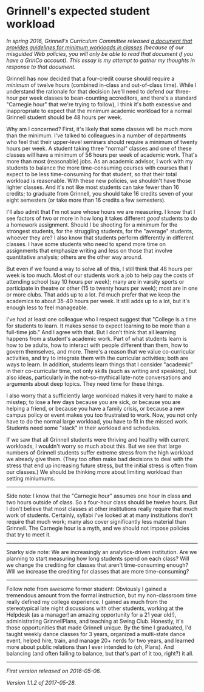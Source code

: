 Grinnell's expected student workload
====================================

*In spring 2016, Grinnell's Curriculum Committee released [a document
that provides guidelines for minimum workloads in
classes](https://grinco.sharepoint.com/sites/Registrar/Shared%20Documents/semester%20credit%20definition%20RESOLUTION.pdf)
(because of our misguided Web policies, you will only be able to read
that document if you have a GrinCo account).  This essay
is my attempt to gather my thoughts in response to that document.*

Grinnell has now decided that a four-credit course should require a 
*minimum* of twelve hours (combined in-class and out-of-class time).
While I understand the rationale for that decision (we'll need to defend
our three-hour per week classes to bean-counting accreditors, and there's
a standard "Carnegie hour" that we're trying to follow), I think it's
both excessive and inappropriate to expect that the minimum academic
workload for a normal Grinnell student should be 48 hours per week.

Why am I concerned?  First, it's likely that some classes will be much
more than the minimum.  I've talked to colleagues in a number of departments
who feel that their upper-level seminars should require a minimum of twenty
hours per week.  A student taking three "normal" classes and one of these
classes will have a minimum of 56 hours per week of academic work.  That's
more than most (reasonable) jobs.  As an academic advisor, I work with my
students to balance the more time-consuming courses with courses that I
expect to be less time-consuming for that student, so that their total
workload is reasonable.  With these new policies, we shouldn't have those
lighter classes.  And it's not like most students can take fewer than
16 credits; to graduate from Grinnell, you should take 16 credits seven
of your eight semesters (or take more than 16 credits a few semesters).

I'll also admit that I'm not sure whose hours we are measuring.  I know
that I see factors of two or more in how long it takes different *good*
students to do a homework assignment.  Should I be shooting for a minimum
for the strongest students, for the struggling students, for the "average"
students, whoever they are?  I also know that students perform differently
in different classes.  I have some students who need to spend more time
on assignments that emphasize writing and less on those that involve
quantitative analysis; others are the other way around.

But even if we found a way to solve all of this, I still think that 48 hours
per week is too much.  Most of our students work a job to help pay the costs
of attending school (say 10 hours per week); many are in varsity sports or
participate in theatre or other (15 to twenty hours per week); most are
in one or more clubs.  That adds up to a lot.  I'd much prefer that we keep
the academics to about 35-40 hours per week.  It still adds up to a lot,
but it's enough less to feel manageable.

I've had at least one colleague who I respect suggest that "College is
a time for students to learn.  It makes sense to expect learning to be
more than a full-time job."  And I agree with that.  But I don't think
that all learning happens from a student's academic work.  Part of
what students learn is how to be adults, how to interact with people
different than them, how to govern themselves, and more.  There's a
reason that we value co-curricular activities, and try to integrate them
with the curricular activities; both are ways to learn.  In addition,
students learn things that I consider "academic" in their co-curricular
time, not only skills (such as writing and speaking), but also ideas,
particularly in the not-so-mythical late-note conversations and arguments
about deep topics.  They need time for these things.

I also worry that a sufficiently large workload makes it very hard to
make a misstep; to lose a few days because you are sick, or because you
are helping a friend, or because you have a family crisis, or because a
new campus policy or event makes you too frustrated to work.  Now, you
not only have to do the normal large workload, you have to fit in the
missed work.  Students need some "slack" in their workload and schedules.

If we saw that all Grinnell students were thriving and healthy with current
workloads, I wouldn't worry so much about this.  But we see that large 
numbers of Grinnell students suffer extreme stress from the high workload
we already give them.  (They too often make bad decisions to deal with the
stress that end up increasing future stress, but the initial stress is
often from our classes.)  We should be thinking more about limiting
workload than setting miniumums.

---

Side note: I know that the "Carnegie hour" assumes one hour in class and
two hours outside of class.  So a four-hour class should be twelve hours.
But I don't believe that most classes at other institutions really
require that much work of students.  Certainly, syllabi I've looked
at at many institutions don't require that much work; many also cover
significantly less material than Grinnell.  The Carnegie hour is a myth,
and we should not impose policies that try to meet it.

---

Snarky side note: We are increasingly an analytics-driven institution.
Are we planning to start measuring how long students spend on each class?
Will we change the crediting for classes that aren't time-consuming
enough?  Will we increase the crediting for classes that are more
time-consuming?

---

Follow note from awesome former student: Obviously I gained a
tremendous amount from the formal instruction, but my non-classroom
time really defined my college experience. I gained as much from the
stereotypical late night discussions with other students, working at
the Helpdesk (as a manager! an amazing opportunity for a 21 year old!),
administrating GrinnellPlans, and teaching at Swing Club. Honestly, it's
those opportunities that made Grinnell unique. By the time I graduated,
I'd taught weekly dance classes for 3 years, organized a multi-state
dance event, helped hire, train, and manage 20+ nerds for two years,
and learned more about public relations than I ever intended to (oh,
Plans). And balancing (and often failing to balance, but that's part of
it too, right?) it all.

---

*First version released on 2016-05-06.*

*Version 1.1.2 of 2017-05-28.*
